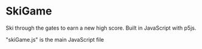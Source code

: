 # SkiGame
Ski through the gates to earn a new high score. Built in JavaScript with p5js.

"skiGame.js" is the main JavaScript file
